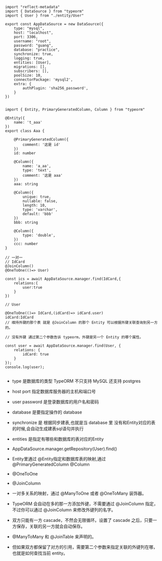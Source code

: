 
```
import "reflect-metadata"
import { DataSource } from "typeorm"
import { User } from "./entity/User"

export const AppDataSource = new DataSource({
    type: "mysql",
    host: "localhost",
    port: 3306,
    username: "root",
    password: "guang",
    database: "practice",
    synchronize: true,
    logging: true,
    entities: [User],
    migrations: [],
    subscribers: [],
    poolSize: 10,
    connectorPackage: 'mysql2',
    extra: {
        authPlugin: 'sha256_password',
    }
})


import { Entity, PrimaryGeneratedColumn, Column } from "typeorm"

@Entity({
    name: 't_aaa'
})
export class Aaa {

    @PrimaryGeneratedColumn({
        comment: '这是 id'
    })
    id: number

    @Column({
        name: 'a_aa',
        type: 'text',
        comment: '这是 aaa'
    })
    aaa: string

    @Column({
        unique: true,
        nullable: false,
        length: 10,
        type: 'varchar',
        default: 'bbb'
    })
    bbb: string

    @Column({
        type: 'double',
    })
    ccc: number
}

// 一对一
// IdCard
@JoinColumn()
@OneToOne(()=> User)

const ics = await AppDataSource.manager.find(IdCard,{
    relations:{
        user:true
    }
})

// User

@OneToOne(()=> IdCard,(idCard)=> idCard.user)
idCard:IdCard
// 维持外键的那个表 就是 @JoinColumn 的那个 Entity 可以根据外键关联查询到另一方的。

// 没有外键 通过第二个参数告诉 typeorm，外键是另一个 Entity 的哪个属性。

const user = await AppDataSource.manager.find(User, {
    relations: {
        idCard: true
    }
});
console.log(user);


```
* type 是数据库的类型  TypeORM 不只支持 MySQL 还支持 postgres
* host port 指定数据库服务器的主机和端口号
* user password 是登录数据库的用户名和密码
* database 是要指定操作的 database 
* synchronize 是 根据同步建表,也就是当 database 里 没有和Entity对应的表的时候,会自动生成建表sql语句并执行
* entities 是指定有哪些和数据库的表对应的Entity
* AppDataSource.manager.getRepository(User).find()
* Entity里通过 @Entity指定和数据库表的映射,通过 @PrimaryGeneratedColumn  @Column

* @OneToOne
* @JoinColumn
* 一对多关系的映射，通过 @ManyToOne 或者 @OneToMany 装饰器。
* TypeORM 会自动在多的那一方添加外键，不需要通过 @JoinColumn 指定，不过你可以通过 @JoinColumn 来修改外键列的名字。
* 双方只能有一方 cascade，不然会无限循环。设置了 cascade 之后，只要一方保存，关联的另一方就会自动保存。
* @ManyToMany 和 @JoinTable 来声明的。
* 但如果双方都保留了对方的引用，需要第二个参数来指定关联的外键列在哪，也就是如何查找当前 entity。